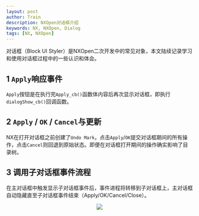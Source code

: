 ```yaml
---
layout: post
author: Train
description: NXOpen对话框介绍
keywords: NX, NXOpen, Dialog
tags: [NX, NXOpen]
---
```


对话框（Block UI Styler）是NXOpen二次开发中的常见对象，本文陆续记录学习和使用对话框过程中的一些认识和体会。

## 1 `Apply`响应事件

`Apply`按钮是在执行完`Apply_cb()`函数体内容后再次显示对话框，即执行`dialogShow_cb()`回调函数。

## 2 `Apply` / `OK` / `Cancel`与更新

NX在打开对话框之前创建了`Undo Mark`，点击`Apply`/`OK`提交对话框期间的所有操作，点击`Cancel`则回退到原始状态。即便在对话框打开期间的操作确实影响了目录树。

## 3 调用子对话框事件流程

在主对话框中触发显示子对话框事件后，事件进程将转移到子对话框上，主对话框自动隐藏直至子对话框事件结束（Apply/OK/Cancel/Close）。

<div align='center'><img src="{{ "/images/2017-08-27.png" | prepend: site.baseurl }}"></div>